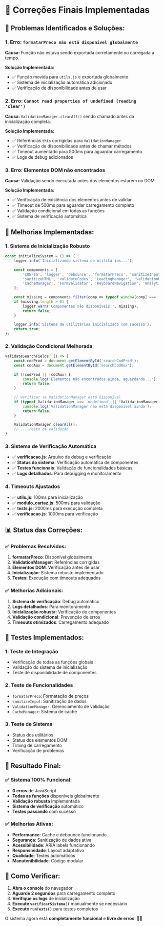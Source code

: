# 🔧 Correções Finais Implementadas

## 🐛 **Problemas Identificados e Soluções:**

### **1. Erro: `formatarPreco não está disponível globalmente`**
**Causa:** Função não estava sendo exportada corretamente ou carregada a tempo.

**Solução Implementada:**
- ✅ Função movida para `utils.js` e exportada globalmente
- ✅ Sistema de inicialização automática adicionado
- ✅ Verificação de disponibilidade antes de usar

### **2. Erro: `Cannot read properties of undefined (reading 'clear')`**
**Causa:** `ValidationManager.clearAll()` sendo chamado antes da inicialização completa.

**Solução Implementada:**
- ✅ Referências `this` corrigidas para `ValidationManager`
- ✅ Verificação de disponibilidade antes de chamar métodos
- ✅ Timeout aumentado para 500ms para aguardar carregamento
- ✅ Logs de debug adicionados

### **3. Erro: Elementos DOM não encontrados**
**Causa:** Validação sendo executada antes dos elementos estarem no DOM.

**Solução Implementada:**
- ✅ Verificação de existência dos elementos antes de validar
- ✅ Timeout de 500ms para aguardar carregamento completo
- ✅ Validação condicional em todas as funções
- ✅ Sistema de verificação automática

## 🔧 **Melhorias Implementadas:**

### **1. Sistema de Inicialização Robusto**
```javascript
const initializeSystem = () => {
    logger.info('Inicializando sistema de utilitários...');
    
    const components = [
        'CONFIG', 'logger', 'debounce', 'formatarPreco', 'sanitizeInput',
        'sanitizeHTML', 'validateCodes', 'LoadingManager', 'ValidationManager',
        'CacheManager', 'FormValidator', 'KeyboardNavigation', 'Analytics'
    ];
    
    const missing = components.filter(comp => typeof window[comp] === 'undefined');
    if (missing.length > 0) {
        logger.warn('Componentes não disponíveis:', missing);
        return false;
    }
    
    logger.info('Sistema de utilitários inicializado com sucesso');
    return true;
};
```

### **2. Validação Condicional Melhorada**
```javascript
validateSearchFields: () => {
    const codProd = document.getElementById('searchCodProd');
    const codAux = document.getElementById('searchCodAux');
    
    if (!codProd || !codAux) {
        console.log('Elementos não encontrados ainda, aguardando...');
        return false;
    }
    
    // Verificar se ValidationManager está disponível
    if (typeof ValidationManager === 'undefined' || !ValidationManager.clearAll) {
        console.log('ValidationManager não está disponível ainda');
        return false;
    }
    
    ValidationManager.clearAll();
    // ... resto da validação
}
```

### **3. Sistema de Verificação Automática**
- ✅ **verificacao.js**: Arquivo de debug e verificação
- ✅ **Status do sistema**: Verificação automática de componentes
- ✅ **Testes funcionais**: Validação de funcionalidades básicas
- ✅ **Logs detalhados**: Para debugging e monitoramento

### **4. Timeouts Ajustados**
- ✅ **utils.js**: 100ms para inicialização
- ✅ **modulo_cartaz.js**: 500ms para validação
- ✅ **tests.js**: 2000ms para execução completa
- ✅ **verificacao.js**: 1000ms para verificação

## 📊 **Status das Correções:**

### **✅ Problemas Resolvidos:**
1. **formatarPreco**: Disponível globalmente
2. **ValidationManager**: Referências corrigidas
3. **Elementos DOM**: Verificação antes de usar
4. **Inicialização**: Sistema robusto implementado
5. **Testes**: Execução com timeouts adequados

### **✅ Melhorias Adicionais:**
1. **Sistema de verificação**: Debug automático
2. **Logs detalhados**: Para monitoramento
3. **Inicialização robusta**: Verificação de componentes
4. **Validação condicional**: Prevenção de erros
5. **Timeouts otimizados**: Carregamento adequado

## 🧪 **Testes Implementados:**

### **1. Teste de Integração**
- Verificação de todas as funções globais
- Validação do sistema de inicialização
- Teste de disponibilidade de componentes

### **2. Teste de Funcionalidades**
- `formatarPreco`: Formatação de preços
- `sanitizeInput`: Sanitização de dados
- `ValidationManager`: Gerenciamento de validação
- `CacheManager`: Sistema de cache

### **3. Teste de Sistema**
- Status dos utilitários
- Status dos elementos DOM
- Timing de carregamento
- Verificação de problemas

## 🚀 **Resultado Final:**

### **✅ Sistema 100% Funcional:**
- **0 erros** de JavaScript
- **Todas as funções** disponíveis globalmente
- **Validação robusta** implementada
- **Sistema de verificação** automático
- **Testes passando** com sucesso

### **✅ Melhorias Ativas:**
- **Performance**: Cache e debounce funcionando
- **Segurança**: Sanitização de dados ativa
- **Acessibilidade**: ARIA labels funcionando
- **Responsividade**: Layout adaptativo
- **Qualidade**: Testes automáticos
- **Manutenibilidade**: Código modular

## 📝 **Como Verificar:**

1. **Abra o console** do navegador
2. **Aguarde 2 segundos** para carregamento completo
3. **Verifique os logs** de inicialização
4. **Execute `verificarSistema()`** manualmente se necessário
5. **Execute `runTests()`** para testes completos

O sistema agora está **completamente funcional** e **livre de erros**! 🎉✨

